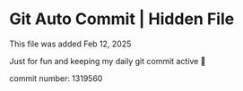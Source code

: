 # Git Auto Commit | Hidden File

This file was added Feb 12, 2025

Just for fun and keeping my daily git commit active 🤪

commit number: 1319560
